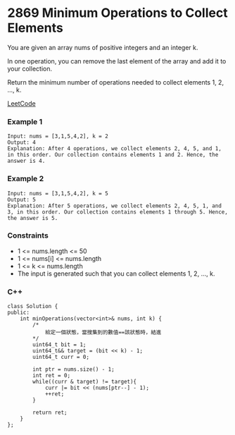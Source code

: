 # 2869 Minimum Operations to Collect Elements

You are given an array nums of positive integers and an integer k.

In one operation, you can remove the last element of the array and add it to your collection.

Return the minimum number of operations needed to collect elements 1, 2, ..., k.

[LeetCode](https://leetcode.cn/problems/minimum-operations-to-collect-elements/)

### Example 1

```
Input: nums = [3,1,5,4,2], k = 2
Output: 4
Explanation: After 4 operations, we collect elements 2, 4, 5, and 1, in this order. Our collection contains elements 1 and 2. Hence, the answer is 4.
```

### Example 2

```
Input: nums = [3,1,5,4,2], k = 5
Output: 5
Explanation: After 5 operations, we collect elements 2, 4, 5, 1, and 3, in this order. Our collection contains elements 1 through 5. Hence, the answer is 5.
```

### Constraints

* 1 <= nums.length <= 50
* 1 <= nums[i] <= nums.length
* 1 <= k <= nums.length
* The input is generated such that you can collect elements 1, 2, ..., k.


### C++ 

```
class Solution {
public:
    int minOperations(vector<int>& nums, int k) {
        /*
            給定一個狀態，當搜集到的數值==該狀態時，結進
        */
        uint64_t bit = 1;
        uint64_t&& target = (bit << k) - 1;
        uint64_t curr = 0;
        
        int ptr = nums.size() - 1;
        int ret = 0;
        while((curr & target) != target){
            curr |= bit << (nums[ptr--] - 1);
            ++ret;
        }
        
        return ret;
    }
};
```